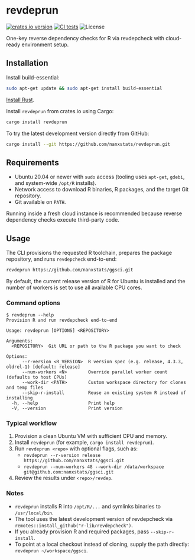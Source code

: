 # revdeprun

[![crates.io version](https://img.shields.io/crates/v/revdeprun)](https://crates.io/crates/revdeprun)
[![CI tests](https://github.com/nanxstats/revdeprun/actions/workflows/ci.yml/badge.svg)](https://github.com/nanxstats/revdeprun/actions/workflows/ci.yml)
![License](https://img.shields.io/crates/l/revdeprun)

One-key reverse dependency checks for R via revdepcheck with cloud-ready environment setup.

## Installation

Install build-essential:

```bash
sudo apt-get update && sudo apt-get install build-essential
```

[Install Rust](https://rust-lang.org/tools/install/).

Install `revdeprun` from crates.io using Cargo:

```bash
cargo install revdeprun
```

To try the latest development version directly from GitHub:

```bash
cargo install --git https://github.com/nanxstats/revdeprun.git
```

## Requirements

- Ubuntu 20.04 or newer with `sudo` access (tooling uses `apt-get`, `gdebi`, and system-wide `/opt/R` installs).
- Network access to download R binaries, R packages, and the target Git repository.
- Git available on `PATH`.

Running inside a fresh cloud instance is recommended because reverse dependency
checks execute third-party code.

## Usage

The CLI provisions the requested R toolchain, prepares the package repository,
and runs `revdepcheck` end-to-end:

```bash
revdeprun https://github.com/nanxstats/ggsci.git
```

By default, the current release version of R for Ubuntu is installed
and the number of workers is set to use all available CPU cores.

### Command options

```
$ revdeprun --help
Provision R and run revdepcheck end-to-end

Usage: revdeprun [OPTIONS] <REPOSITORY>

Arguments:
  <REPOSITORY>  Git URL or path to the R package you want to check

Options:
      --r-version <R_VERSION>  R version spec (e.g. release, 4.3.3, oldrel-1) [default: release]
      --num-workers <N>        Override parallel worker count (defaults to host CPUs)
      --work-dir <PATH>        Custom workspace directory for clones and temp files
      --skip-r-install         Reuse an existing system R instead of installing
  -h, --help                   Print help
  -V, --version                Print version
```

### Typical workflow

1. Provision a clean Ubuntu VM with sufficient CPU and memory.
2. Install `revdeprun` (for example, `cargo install revdeprun`).
3. Run `revdeprun <repo>` with optional flags, such as:
   - `revdeprun --r-version release https://github.com/nanxstats/ggsci.git`
   - `revdeprun --num-workers 48 --work-dir /data/workspace git@github.com:nanxstats/ggsci.git`
4. Review the results under `<repo>/revdep`.

### Notes

- `revdeprun` installs R into `/opt/R/...` and symlinks binaries to `/usr/local/bin`.
- The tool uses the latest development version of revdepcheck via `remotes::install_github("r-lib/revdepcheck")`.
- If you already provision R and required packages, pass `--skip-r-install`.
- To point at a local checkout instead of cloning, supply the path directly:
  `revdeprun ~/workspace/ggsci`.
